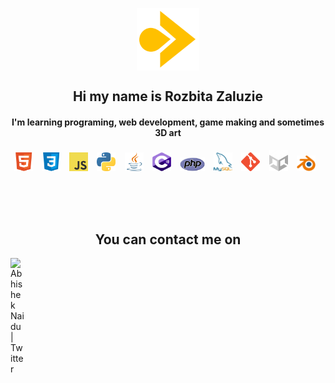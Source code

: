 
<p align="center">
<img align="center" src="assets/myLogo.png" width="100">
 </p>

<h2 align="center">
 Hi my name is Rozbita Zaluzie
 </h2>
 
 <h4 align="center"> I'm learning programing, web development, game making and sometimes 3D art</h4>


<div align="center">
  
<img src="assets/HTML_logo.png" width="30">⠀
  <img src="assets/CSS_logo.png" width="30">⠀
  <img src="assets/JS_logo_2.png" width="30">⠀
 <img src="assets/Python_logo.png" width="30">⠀
 <img src="assets/Java_logo.png" width="30">⠀
 <img src="assets/Cs_logo.png" width="30">⠀
 <img src="assets/PHP_logo.png" width="40">⠀
 <img src="assets/MySQL_logo.png" width="30">⠀
 <img src="assets/Git_logo.png" width="30">⠀
 <img src="assets/Unity_logo.png" width="30">⠀
 <img src="assets/Blender_logo.png" width="30">⠀
 </div>
 
 <br>
 <br>
 <br>

<h2 align="center">
 You can contact me on
 </h2>
 
<a href="https://twitter.com/abhisheknaiidu">
  <img align="left" alt="Abhishek Naidu | Twitter" width="22px" src="mailto:restik.nosek@gmail.com" />
</a>
